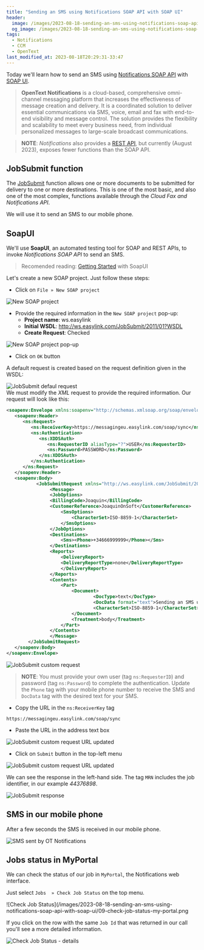 ```yaml
---
title: "Sending an SMS using Notifications SOAP API with SOAP UI"
header:
  image: /images/2023-08-18-sending-an-sms-using-notifications-soap-api-with-soap-ui/00-sms-in-mobile-phone.jpg
  og_image: /images/2023-08-18-sending-an-sms-using-notifications-soap-api-with-soap-ui/00-sms-in-mobile-phone.jpg
tags:
  - Notifications
  - CCM
  - OpenText  
last_modified_at: 2023-08-18T20:29:31-33:47
---
```


Today we'll learn how to send an SMS using [Notifications SOAP API](https://apiforums.easylink.com/emapidocs/) with [SOAP UI](https://www.soapui.org/).

> **OpenText Notifications** is a cloud-based, comprehensive omni-channel messaging platform that 
> increases the effectiveness of message creation and delivery. It is a coordinated solution to 
> deliver essential communications via SMS, voice, email and fax with end-to-end visibility and 
> message control. The solution provides the flexibility and scalability to meet every business 
> need, from individual personalized messages to large-scale broadcast communications.

> **NOTE**: *Notifications* also provides a 
> [REST API](https://developer.opentext.com/ce/products/notifications), 
> but currently (August 2023), exposes fewer functions than the SOAP API. 

## JobSubmit function

The [JobSubmit](https://apiforums.easylink.com/emapidocs/26/JobSubmit/JobSubmit.html) function allows one 
or more documents to be submitted for delivery to one or more destinations. This is one of the most basic, 
and also one of the most complex, functions available through the *Cloud Fax and Notifications API*.

We will use it to send an SMS to our mobile phone.

## SoapUI

We'll use **SoapUI**, an automated testing tool for SOAP and REST APIs, to invoke 
*Notifications SOAP API* to send an SMS.

> Recomended reading: [Getting Started](https://www.soapui.org/docs/soap-and-wsdl/) with SoapUI

Let's create a new SOAP project. Just follow these steps:

 - Click on `File » New SOAP project`
 
 ![New SOAP project](/images/2023-08-18-sending-an-sms-using-notifications-soap-api-with-soap-ui/01-new-soap-project.png)	  	

 - Provide the required information in the `New SOAP project` pop-up:
    - **Project name**: ws.easylink
	- **Initial WSDL**: http://ws.easylink.com/JobSubmit/2011/01?WSDL
	- **Create Request**: Checked
	
 ![New SOAP project pop-up](/images/2023-08-18-sending-an-sms-using-notifications-soap-api-with-soap-ui/02-new-soap-project-pop-up.png)	  	
 - Click on `OK` button

A default request is created based on the request definition given in the WSDL:

 ![JobSubmit defaul request](/images/2023-08-18-sending-an-sms-using-notifications-soap-api-with-soap-ui/03-jobsubmit-default-request.png)	  	
We must modify the *XML* request to provide the required information. Our request will look like this: 

```xml
<soapenv:Envelope xmlns:soapenv="http://schemas.xmlsoap.org/soap/envelope/" xmlns:ns="http://ws.easylink.com/RequestResponse/2011/01" xmlns:ns1="http://ws.easylink.com/JobSubmit/2011/01">
   <soapenv:Header>
      <ns:Request>
         <ns:ReceiverKey>https://messagingeu.easylink.com/soap/sync</ns:ReceiverKey>
         <ns:Authentication>            
            <ns:XDDSAuth>
               <ns:RequesterID aliasType="?">USER</ns:RequesterID>
               <ns:Password>PASSWORD</ns:Password>
            </ns:XDDSAuth>
         </ns:Authentication>
      </ns:Request>
   </soapenv:Header>
   <soapenv:Body>
		   <JobSubmitRequest xmlns="http://ws.easylink.com/JobSubmit/2011/01">
				<Message>
				<JobOptions>
				<BillingCode>Joaquin</BillingCode>
				<CustomerReference>JoaquinOnSoft</CustomerReference>
					<SmsOptions>
						<CharacterSet>ISO-8859-1</CharacterSet>
					</SmsOptions>
				</JobOptions>
				<Destinations>
					<Sms><Phone>+34666999999</Phone></Sms>
				</Destinations>
				<Reports>
					<DeliveryReport>
					<DeliveryReportType>none</DeliveryReportType>
					</DeliveryReport>
				</Reports>
				<Contents>
					<Part>
						<Document>
								<DocType>text</DocType>
								<DocData format="text">Sending an SMS using Notifications SOAP API with SOAP UI</DocData>	
								<CharacterSet>ISO-8859-1</CharacterSet> 									
						</Document>
						<Treatment>body</Treatment>
					</Part>
				</Contents>
				</Message>
		</JobSubmitRequest>
   </soapenv:Body>
</soapenv:Envelope>

```

 ![JobSubmit custom request](/images/2023-08-18-sending-an-sms-using-notifications-soap-api-with-soap-ui/04-jobsubmit-custom-request.png)	  

> **NOTE**: You must provide your own user (tag `ns:RequesterID`) and password 
> (tag `ns:Password`) to complete the authentication.
> Update the `Phone` tag with your mobile phone number to receive the SMS and 
> `DocData` tag with the desired text for your SMS.

 - Copy the URL in the `ns:ReceiverKey` tag
 
```
https://messagingeu.easylink.com/soap/sync
```
 - Paste the URL in the address text box

 ![JobSubmit custom request URL updated](/images/2023-08-18-sending-an-sms-using-notifications-soap-api-with-soap-ui/05-jobsubmit-custom-request-url-updated.png)	  
 
 - Click on `Submit` button in the top-left menu
 
 ![JobSubmit custom request URL updated](/images/2023-08-18-sending-an-sms-using-notifications-soap-api-with-soap-ui/06-submit-request.png)	   
 
We can see the response in the left-hand side. The tag `MRN` includes the job identifier, in our example *44376898*.

 ![JobSubmit response](/images/2023-08-18-sending-an-sms-using-notifications-soap-api-with-soap-ui/07-jobsubmit-response.png)	   

## SMS in our mobile phone

After a few seconds the SMS is received in our mobile phone.
  
 ![SMS sent by OT Notifications](/images/2023-08-18-sending-an-sms-using-notifications-soap-api-with-soap-ui/08-sms-in-mobile-phone.jpg)  
 
## Jobs status in MyPortal

We can check the status of our job in `MyPortal`, the Notifications web interface.

Just select `Jobs  » Check Job Status` on the top menu.

 ![Check Job Status](/images/2023-08-18-sending-an-sms-using-notifications-soap-api-with-soap-ui/09-check-job-status-my-portal.png  

If you click on the row with the same `Job Id` that was returned in our call you'll see a more detailed information.

 ![Check Job Status - details](/images/2023-08-18-sending-an-sms-using-notifications-soap-api-with-soap-ui/10-check-job-status-details-my-portal.png)  



